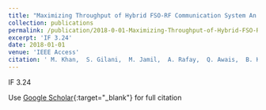 ```yaml
---
title: "Maximizing Throughput of Hybrid FSO-RF Communication System An Algorithm"
collection: publications
permalink: /publication/2018-0-01-Maximizing-Throughput-of-Hybrid-FSO-RF-Communication-System-An-Algorithm
excerpt: 'IF 3.24'
date: 2018-01-01
venue: 'IEEE Access'
citation: ' M. Khan,  S. Gilani,  M. Jamil,  A. Rafay,  Q. Awais,  B. Khawaja,  M. Uzair,  A. Malik, &quot;Maximizing Throughput of Hybrid FSO-RF Communication System An Algorithm.&quot; IEEE Access, 2018.'
---
```

IF 3.24

Use [Google Scholar](https://scholar.google.com/scholar?q=Maximizing+Throughput+of+Hybrid+FSO+RF+Communication+System+An+Algorithm){:target="_blank"} for full citation
